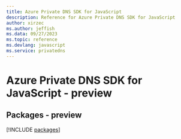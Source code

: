 ```yaml
---
title: Azure Private DNS SDK for JavaScript
description: Reference for Azure Private DNS SDK for JavaScript
author: xirzec
ms.author: jeffish
ms.data: 09/27/2023
ms.topic: reference
ms.devlang: javascript
ms.service: privatedns
---
```

# Azure Private DNS SDK for JavaScript - preview
## Packages - preview
[!INCLUDE [packages](private-dns-index.md)]